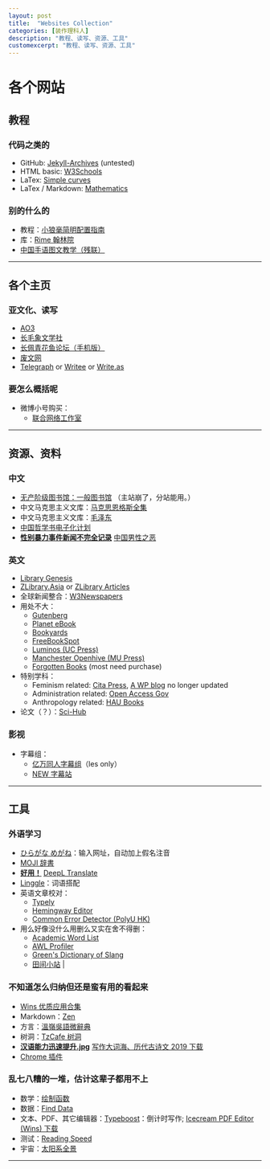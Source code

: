 ```yaml
---
layout: post
title:  "Websites Collection"
categories: [装作理科人]
description: "教程、读写、资源、工具"
customexcerpt: "教程、读写、资源、工具"
---
```


# 各个网站

## 教程

### 代码之类的

* GitHub: [Jekyll-Archives](https://github.com/jekyll/jekyll-archives) (untested)
* HTML basic: [W3Schools](https://www.w3schools.com/)
* LaTex: [Simple curves](https://www.overleaf.com/learn/latex/LaTeX_Graphics_using_TikZ:_A_Tutorial_for_Beginners_(Part_1)%E2%80%94Basic_Drawing)
* LaTex / Markdown: [Mathematics](https://www.calvin.edu/~rpruim/courses/s341/S17/from-class/MathinRmd.html)

### 别的什么的

* 教程：[小狼毫简明配置指南](https://www.jianshu.com/p/296bba666604?open=1)
* 库：[Rime 翰林院](https://github.com/rime-aca)
* [中国手语图文教学（残联）](http://www.cdpf.org.cn/special/zgsy/node_305701.htm)

-----

## 各个主页

### 亚文化、读写

* [AO3](https://archiveofourown.org/)
* [长毛象文学社](https://mastodonnovelclub.boards.net/)
* [长佩青花鱼论坛（手机版）](https://allcp.net/forum.php?mobile=yes)
* [废文网](https://sosad.fun/)
* [Telegraph](https://telegra.ph/) or [Writee]() or [Write.as]()

### 要怎么概括呢

* 微博小号购买：
  * [联合网络工作室](http://www.xiaohao.kim/mobile)

-----

## 资源、资料

### 中文

* [无产阶级图书馆：一般图书馆](https://library.proletarian.me/My_library_table.php) （主站崩了，分站能用。）
* 中文马克思主义文库：[马克思恩格斯全集](https://www.marxists.org/chinese/marx-engels/index.htm)
* 中文马克思主义文库：[毛泽东](https://www.marxists.org/chinese/maozedong/index.htm)
* [中国哲学书电子化计划](https://ctext.org/pre-qin-and-han/zhs)
* <strong><u>性别暴力事件新闻不完全记录</u></strong> [中国男性之恶](https://cnwoman-bot.github.io/evil-man/)

### 英文

* [Library Genesis](http://gen.lib.rus.ec/)
* [ZLibrary.Asia](https://b-ok.as/) or [ZLibrary Articles](https://booksc.org/)
* 全球新闻整合：[W3Newspapers](https://www.w3newspapers.com/)
* 用处不大：
  * [Gutenberg](http://www.gutenberg.org/)
  * [Planet eBook](https://www.planetebook.com/)
  * [Bookyards](https://www.bookyards.com/en)
  * [FreeBookSpot](http://www.freebookspot.es/)
  * [Luminos (UC Press)](https://www.luminosoa.org/site/)
  * [Manchester Openhive (MU Press)](https://www.manchesteropenhive.com/)
  * [Forgotten Books](https://www.forgottenbooks.com/en) (most need purchase)
* 特别学科：
  * Feminism related: [Cita Press](https://citapress.org/#home), [A WP blog](https://12rec5.wordpress.com/) no longer updated
  * Administration related: [Open Access Gov](https://www.openaccessgovernment.org/)
  * Anthropology related: [HAU Books](https://haubooks.org/)
* 论文（？）：[Sci-Hub](https://sci-hub.tw/)

### 影视

* 字幕组：
  * [亿万同人字幕组](http://ywtrzm.com/)（les only）
  * [NEW 字幕站](https://newzmz.com/index.html)

-----

## 工具

### 外语学习

* [ひらがな めがね](http://www.hiragana.jp/index.html)：输入网址，自动加上假名注音
* [MOJI 辞書](https://www.mojidict.com/)
* <strong><u>好用！</u></strong> [DeepL Translate](https://www.deepl.com/translator)
* [Linggle](https://linggle.com/)：词语搭配
* 英语文章校对：
  * [Typely](https://typely.com/)
  * [Hemingway Editor](http://www.hemingwayapp.com/)
  * [Common Error Detector (PolyU HK)](http://www2.elc.polyu.edu.hk/cill/errordetector.htm)
* 用么好像没什么用删么又实在舍不得删：
  * [Academic Word List](http://www.uefap.com/vocab/select/awl.htm)
  * [AWL Profiler](http://www4.caes.hku.hk/vocabulary/profile.htm)
  * [Green's Dictionary of Slang](https://greensdictofslang.com/)
  * [田间小站](https://www.tjxz.cc/) |

### 不知道怎么归纳但还是蛮有用的看起来

* [Wins 优质应用合集](https://github.com/Awesome-Windows/Awesome)
* Markdown：[Zen](https://zen.unit.ms/)
* 方言：[溫嶺吳語微辭典](https://qaanlid.wordpress.com/?tdsourcetag=s_pcqq_aiomsg)
* 树洞：[TzCafe 树洞](https://forms.yandex.com/u/5e26953f119d8b0d0aa434fc/)
* <strong><u>汉语能力迅速提升.jpg</u></strong> [写作大词海、历代古诗文 2019 下载](http://www.zhsc.com/indexgb.htm)
* [Chrome 插件](https://chrome.zzzmh.cn/index)

### 乱七八糟的一堆，估计这辈子都用不上

* 数学：[绘制函数](https://zh.numberempire.com/graphingcalculator.php)
* 数据：[Find Data](https://www.icpsr.umich.edu/web/pages/ICPSR/index.html)
* 文本、PDF、其它编辑器：[Typeboost](https://www.typeboost.io/)：倒计时写作; [Icecream PDF Editor (Wins) 下载](https://icecreamapps.com/PDF-Editor/)
* 测试：[Reading Speed](http://pages.email.nypl.org/speed-read/index?PromoSrc=2016_Speed_Reading_Quiz_FB&utm_source=Facebook&utm_medium=referral&utm_term=2016SpeedReadingQuiz&utm_content=FB02&utm_campaign=2016SpeedReadingQuiz)
* 宇宙：[太阳系全景](https://720yun.com/t/eb42ejpvu1a?scene_id=365147)

-----
